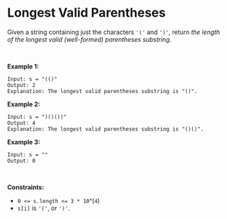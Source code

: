 # Longest Valid Parentheses

Given a string containing just the characters `'('` and `')'`, return
*the length of the longest valid (well-formed) parentheses* *substring*.

 

**Example 1:**

    Input: s = "(()"
    Output: 2
    Explanation: The longest valid parentheses substring is "()".

**Example 2:**

    Input: s = ")()())"
    Output: 4
    Explanation: The longest valid parentheses substring is "()()".

**Example 3:**

    Input: s = ""
    Output: 0

 

**Constraints:**

- `0 <= s.length <= 3 * 10`^(`4`)
- `s[i]` is `'('`, or `')'`.
